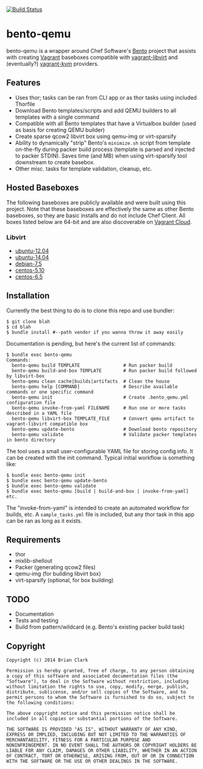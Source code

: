 [![Build Status](https://travis-ci.org/baremettle/bento-qemu.svg?branch=master)](https://travis-ci.org/baremettle/bento-qemu)
# bento-qemu

bento-qemu is a wrapper around Chef Software's
[Bento](http://opscode.github.io/bento) project that assists with creating
[Vagrant](http://vagrantup.com) baseboxes compatible with
[vagrant-libvirt](https://github.com/pradels/vagrant-libvirt) and (eventually?)
[vagrant-kvm](https://github.com/adrahon/vagrant-kvm) providers.


## Features
- Uses thor; tasks can be ran from CLI app or as thor tasks using included Thorfile
- Download Bento templates/scripts and add QEMU builders to all templates with a single command
- Compatible with all Bento templates that have a Virtualbox builder (used as basis for creating QEMU builder)
- Create sparse qcow2 libvirt box using qemu-img or virt-sparsify
- Ability to dynamically "strip" Bento's `minimize.sh` script from template on-the-fly during packer build process (template is parsed and injected to packer STDIN). Saves time (and MB) when using virt-sparsify tool downstream to create basebox.
- Other misc. tasks for template validation, cleanup, etc.

## Hosted Baseboxes
The following baseboxes are publicly available and were built using
this project. Note that these baseboxes are effectively the same as
other Bento baseboxes, so they are basic installs and do not include
Chef Client. All boxes listed below are 64-bit and are also discoverable
on [Vagrant Cloud](https://vagrantcloud.com/).

### Libvirt
* [ubuntu-12.04](https://s3.amazonaws.com/bento-qemu/vagrant/libvirt/baremettle-ubuntu-12.04-libvirt.box)
* [ubuntu-14.04](https://s3.amazonaws.com/bento-qemu/vagrant/libvirt/baremettle-ubuntu-14.04-libvirt.box)
* [debian-7.5](https://s3.amazonaws.com/bento-qemu/vagrant/libvirt/baremettle-debian-7.5-libvirt.box)
* [centos-5.10](https://s3.amazonaws.com/bento-qemu/vagrant/libvirt/baremettle-centos-5.10-libvirt.box)
* [centos-6.5](https://s3.amazonaws.com/bento-qemu/vagrant/libvirt/baremettle-centos-6.5-libvirt.box)

## Installation
Currently the best thing to do is to clone this repo and use bundler:

    $ git clone blah
    $ cd blah
    $ bundle install #--path vendor if you wanna throw it away easily

Documentation is pending, but here's the current list of commands:
```
$ bundle exec bento-qemu
Commands:
  bento-qemu build TEMPLATE                # Run packer build
  bento-qemu build-and-box TEMPLATE        # Run packer build followed by libvirt-box
  bento-qemu clean cache|builds|artifacts  # Clean the house
  bento-qemu help [COMMAND]                # Describe available commands or one specific command
  bento-qemu init                          # Create .bento_qemu.yml configuration file
  bento-qemu invoke-from-yaml FILENAME     # Run one or more tasks described in a YAML file
  bento-qemu libvirt-box TEMPLATE_FILE     # Convert qemu artifact to vagrant-libvirt compatible box
  bento-qemu update-bento                  # Download bento repository
  bento-qemu validate                      # Validate packer templates in bento directory
```
The tool uses a small user-configurable YAML file for storing config info.  It can be created with the init command.  Typical initial workflow is something like:
```
$ bundle exec bento-qemu init
$ bundle exec bento-qemu update-bento
$ bundle exec bento-qemu validate
$ bundle exec bento-qemu [build | build-and-box | invoke-from-yaml] etc.
```
The "invoke-from-yaml" is intended to create an automated workflow for builds, etc. A `sample_tasks.yml`
file is included, but any thor task in this app can be ran as long as it exists.

## Requirements
- thor
- mixlib-shellout
- Packer (generating qcow2 files)
- qemu-img (for building libvirt box)
- virt-sparsify (optional, for box building)

## TODO
- Documentation
- Tests and testing
- Build from pattern/wildcard (e.g. Bento's existing packer build task)

## Copyright
```text
Copyright (c) 2014 Brian Clark

Permission is hereby granted, free of charge, to any person obtaining
a copy of this software and associated documentation files (the
"Software"), to deal in the Software without restriction, including
without limitation the rights to use, copy, modify, merge, publish,
distribute, sublicense, and/or sell copies of the Software, and to
permit persons to whom the Software is furnished to do so, subject to
the following conditions:

The above copyright notice and this permission notice shall be
included in all copies or substantial portions of the Software.

THE SOFTWARE IS PROVIDED "AS IS", WITHOUT WARRANTY OF ANY KIND,
EXPRESS OR IMPLIED, INCLUDING BUT NOT LIMITED TO THE WARRANTIES OF
MERCHANTABILITY, FITNESS FOR A PARTICULAR PURPOSE AND
NONINFRINGEMENT. IN NO EVENT SHALL THE AUTHORS OR COPYRIGHT HOLDERS BE
LIABLE FOR ANY CLAIM, DAMAGES OR OTHER LIABILITY, WHETHER IN AN ACTION
OF CONTRACT, TORT OR OTHERWISE, ARISING FROM, OUT OF OR IN CONNECTION
WITH THE SOFTWARE OR THE USE OR OTHER DEALINGS IN THE SOFTWARE.
```
